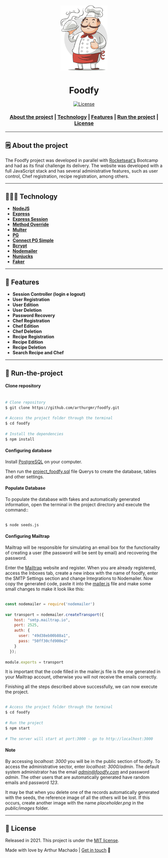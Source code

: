 <h1 align="center">
    <img alt="Chef" src="./public/assets/chef.png" width="150px" />
</h1>

<h1 align="center">Foodfy</h1>

<p align="center">
  <a href="LICENSE" >
<img alt="License" src="https://img.shields.io/badge/license-MIT-%23F8952D">
  </a>
</p>

<h3 align="center">  
  <a href="#-about-the-project">About the project</a> |
  <a href="#-technology">Technology</a> | 
  <a href="#-features">Features</a> | 
  <a href="#-run-the-project">Run the project</a> | 
  <a href="#-license">License</a> 
</h3>

---

## 🗒 About the project <a name="-about-the-project" style="text-decoration:none"></a>

The Foodfy project was developed in parallel with [Rocketseat's](https://rocketseat.com.br/) Bootcamp and had as its final challenge its delivery. The website was developed with a full JavaScript stack and has several administrative features, such as user control, Chef registration, recipe registration, among others.

---

## 👨🏻‍💻 Technology <a name="-technology" style="text-decoration:none"></a>

- **[NodeJS](https://nodejs.org/en/)**
- **[Express](https://expressjs.com/)**
- **[Express Session](https://github.com/expressjs/session)**
- **[Method Override](https://github.com/expressjs/method-override)**
- **[Multer](https://github.com/expressjs/multer)**
- **[PG](https://github.com/brianc/node-postgres/tree/master/packages/pg)**
- **[Connect PG Simple](https://www.npmjs.com/package/connect-pg-simple)**
- **[Bcrypt](https://github.com/dcodeIO/bcrypt.js)**
- **[Nodemailer](https://nodemailer.com/about/)**
- **[Nunjucks](https://github.com/mozilla/nunjucks)**
- **[Faker](https://github.com/Marak/Faker.js#readme)**

---

## :pushpin: Features <a name="-features" style="text-decoration:none"></a>

- **Session Controller (login e logout)**
- **User Registration**
- **User Edition**
- **User Deletion**
- **Password Recovery**
- **Chef Registration**
- **Chef Edition**
- **Chef Deletion**
- **Recipe Registration**
- **Recipe Edition**
- **Recipe Deletion**
- **Search Recipe and Chef**

---

## :rocket: Run-the-project <a name="-run-the-project" style="text-decoration:none"></a>


#### Clone repository

```bash

# Clone repository
$ git clone https://github.com/arthurgmr/foodfy.git

# Access the project folder through the terminal
$ cd foodfy

# Install the dependencies
$ npm install

```

#### Configuring database

Install [PostgreSQL](https://www.postgresql.org/download/) on your computer.

Then run the [project_foodfy.sql](https://github.com/arthurgmr/foodfy/blob/master/foodfydb.sql) file Querys to create the database, tables and other settings.

#### Populate Database

To populate the database with fakes and automatically generated information, open the terminal in the project directory and execute the command::

```bash

$ node seeds.js

```

#### Configuring Mailtrap

Mailtrap will be responsible for simulating an email box for the functionality of creating a user (the password will be sent by email) and recovering the password.

Enter the [Mailtrap](https://mailtrap.io/) website and register. When you are already registered, access the Inboxes tab, create a new inbox with the name of foodfy, enter the SMTP Settings section and change Integrations to Nodemailer. Now copy the generated code, paste it into the [mailer.js](https://github.com/arthurgmr/foodfy/blob/master/src/lib/mailer.js) file  and make some small changes to make it look like this:

```javascript

const nodemailer = require('nodemailer')

var transport = nodemailer.createTransport({
    host: "smtp.mailtrap.io",
    port: 2525,
    auth: {
      user: "49d38eb00b88a1",
      pass: "50ff30cfd900e2"
    }
  });

module.exports = transport

```

It is important that the code filled in the mailer.js file is the one generated in your Mailtrap account, otherwise you will not receive the emails correctly.

Finishing all the steps described above successfully, we can now execute the project.

```bash

# Access the project folder through the terminal
$ cd foodfy

# Run the project
$ npm start

# The server will start at port:3000 - go to http://localhost:3000

```

#### Note

By accessing *localhost: 3000* you will be in the public section of foodfy. To access the administrative sector, enter *localhost: 3000/admin*. The default system administrator has the email *admin@foodfy.com* and password *admin*. The other users that are automatically generated have random emails and password *123*.

It may be that when you delete one of the records automatically generated with the seeds, the reference image of all the others will be lost. If this occurs, create another image with the name *placeholder.png* in the *public/images* folder.

---

## :closed_book: License <a name="-license" style="text-decoration:none"></a>


Released in 2021. This project is under the [MIT license](https://github.com/arthurgmr/foodfy/blob/master/LICENSE).

Made with love by Arthur Machado | [Get in touch](https://www.linkedin.com/in/arthurgmachado/) :wave:
